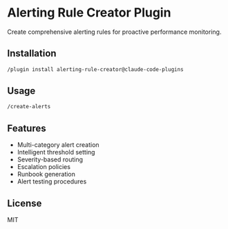 # Alerting Rule Creator Plugin

Create comprehensive alerting rules for proactive performance monitoring.

## Installation

```bash
/plugin install alerting-rule-creator@claude-code-plugins
```

## Usage

```bash
/create-alerts
```

## Features

- Multi-category alert creation
- Intelligent threshold setting
- Severity-based routing
- Escalation policies
- Runbook generation
- Alert testing procedures

## License

MIT
